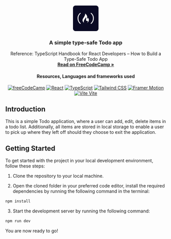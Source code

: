 <div id="top"></div>

<!-- PROJECT LOGO -->
<br />
<div align="center">
  <a href="https://www.freecodecamp.org/">
    <img src="./public/fcc.png" alt="Logo" width="80" height="80">
  </a>
<h3 align="center"> A simple type-safe Todo app</h3>
<p align="center">Reference: TypeScript Handbook for React Developers – How to Build a Type-Safe Todo App <br />
<a href="https://www.freecodecamp.org/news/typescript-tutorial-for-react-developers"><strong>Read on FreeCodeCamp »</strong></a>

  <h4 align="center">
  Resources, Languages and frameworks used
  </h4>

[![freeCodeCamp](https://img.shields.io/badge/-freeCodeCamp-brightgreen?logo=freeCodeCamp)](https://www.freecodecamp.org/)
[![React](https://img.shields.io/badge/-React-blue?logo=React)](https://reactjs.org/)
[![TypeScript](https://img.shields.io/badge/-TypeScript-6E36F6?logo=TypeScript&logoColor=white&color=black)](#)
[![Tailwind CSS](https://img.shields.io/badge/-Tailwind%20CSS-06B6D4?logo=Tailwind%20CSS&logoColor=black&color=white)](https://tailwindcss.com/)
[![Framer Motion](https://img.shields.io/badge/-Framer%20Motion-blue?logo=Framer)](https://www.framer.com/api/motion/)
[![Vite](Vitejs-logo.svg-1.png) Vite](https://vitejs.dev/)

</div>

## Introduction

This is a simple Todo application, where a user can add, edit, delete items in a
todo list. Additionally, all items are stored in local storage to enable a user
to pick up where they left off should they choose to exit the application.

## Getting Started

To get started with the project in your local development environment, follow
these steps:

1. Clone the repository to your local machine.

2. Open the cloned folder in your preferred code editor, install the required
   dependencies by running the following command in the terminal:

```bash
npm install
```

3. Start the development server by running the following command:

```bash
npm run dev
```

You are now ready to go!
